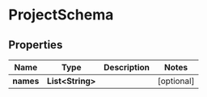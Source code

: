 
# ProjectSchema

## Properties
Name | Type | Description | Notes
------------ | ------------- | ------------- | -------------
**names** | **List&lt;String&gt;** |  |  [optional]



